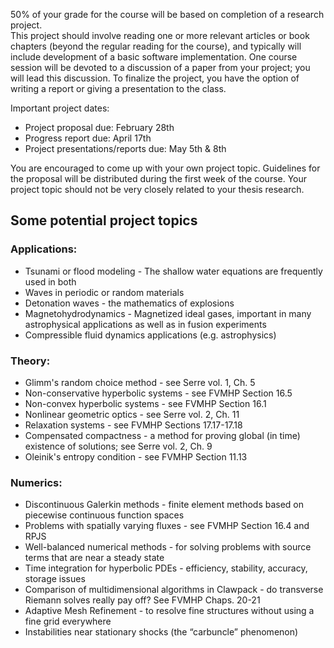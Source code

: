 50% of your grade for the course will be based on completion of a research project.  
This project should involve reading one or more relevant articles or book chapters 
(beyond the regular reading for the course), and typically will include development 
of a basic software implementation.  One course session will be devoted to a discussion 
of a paper from your project; you will lead this discussion.  To finalize the project,
you have the option of writing a report or giving a presentation to the class.

Important project dates:

- Project proposal due: February 28th
- Progress report due: April 17th
- Project presentations/reports due: May 5th &  8th
 
You are encouraged to come up with your own project topic.  Guidelines for the proposal 
will be distributed during the first week of the course.  Your project topic should not 
be very closely related to your thesis research.

 
 ## Some potential project topics
 
 ### Applications:

  -  Tsunami or flood modeling - The shallow water equations are frequently used in both
  -  Waves in periodic or random materials
  -  Detonation waves - the mathematics of explosions
  -  Magnetohydrodynamics - Magnetized ideal gases, important in many astrophysical applications as well as in fusion experiments
  - Compressible fluid dynamics applications (e.g. astrophysics)

### Theory:

  -  Glimm's random choice method - see Serre vol. 1, Ch. 5
  -  Non-conservative hyperbolic systems - see FVMHP Section 16.5
  -  Non-convex hyperbolic systems - see FVMHP Section 16.1
  -  Nonlinear geometric optics - see Serre vol. 2, Ch. 11
  -  Relaxation systems - see FVMHP Sections 17.17-17.18 
  -  Compensated compactness - a method for proving global (in time)
    existence of solutions; see Serre vol. 2, Ch. 9
  -  Oleinik's entropy condition - see FVMHP Section 11.13

### Numerics:

  -  Discontinuous Galerkin methods - finite element methods based on piecewise continuous function spaces
  -  Problems with spatially varying fluxes - see FVMHP Section 16.4 and RPJS
  -  Well-balanced numerical methods - for solving problems with source terms that are near a steady state
  -  Time integration for hyperbolic PDEs - efficiency, stability, accuracy, storage issues
  - Comparison of multidimensional algorithms in Clawpack - do transverse Riemann solves really pay off? See FVMHP Chaps. 20-21
  - Adaptive Mesh Refinement - to resolve fine structures without using a fine grid everywhere
  - Instabilities near stationary shocks (the “carbuncle” phenomenon)
